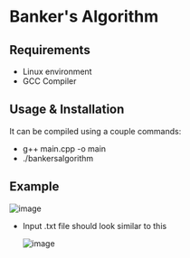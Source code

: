 # Banker's Algorithm

## Requirements
- Linux environment
- GCC Compiler

## Usage & Installation
It can be compiled using a couple commands:
  - g++ main.cpp -o main
  - ./bankersalgorithm

## Example 
![image](https://github.com/cohenstevens/Bankers-Algorithm/assets/150870554/3cf62d5e-2994-4e7b-8d62-e72ff0e57f98)
 - Input .txt file should look similar to this

   ![image](https://github.com/cohenstevens/Bankers-Algorithm/assets/150870554/e3d8a3a3-6e07-467e-8689-eebb09eb8878)


